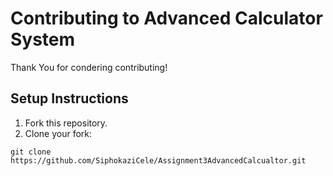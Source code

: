 # Contributing to Advanced Calculator System

Thank You for condering contributing!

## Setup Instructions
1. Fork this repository.
2. Clone your fork:
```
git clone https://github.com/SiphokaziCele/Assignment3AdvancedCalcualtor.git